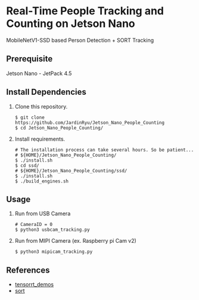 # Real-Time People Tracking and Counting on Jetson Nano
MobileNetV1-SSD based Person Detection + SORT Tracking

## Prerequisite

Jetson Nano - JetPack 4.5

## Install Dependencies

1. Clone this repository.

   ```shell
   $ git clone https://github.com/JardinRyu/Jetson_Nano_People_Counting
   $ cd Jetson_Nano_People_Counting/
   ```

2. Install requirements.

   ```shell
   # The installation process can take several hours. So be patient...
   # ${HOME}/Jetson_Nano_People_Counting/
   $ ./install.sh
   $ cd ssd/
   # ${HOME}/Jetson_Nano_People_Counting/ssd/
   $ ./install.sh
   $ ./build_engines.sh
   ```

## Usage
1. Run from USB Camera

    ```shell
    # CameraID = 0  
    $ python3 usbcam_tracking.py
    ```

2. Run from MIPI Camera (ex. Raspberry pi Cam v2)

    ```shell
    $ python3 mipicam_tracking.py
    ```

## References
- [tensorrt_demos](https://github.com/jkjung-avt/tensorrt_demos)
- [sort](https://github.com/abewley/sort)
